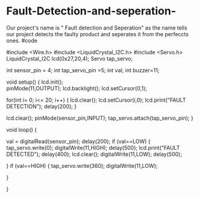 # Fault-Detection-and-seperation-
Our project's name is " Fault detection and Seperation" as the name tells our project detects the faulty product and seperates it from the perfeccts ones.
#code

#include <Wire.h> 
#include <LiquidCrystal_I2C.h>
#include <Servo.h>
LiquidCrystal_I2C lcd(0x27,20,4);
Servo tap_servo;

int sensor_pin = 4;
int tap_servo_pin =5;
int val;
int buzzer=11;

void setup()
{
 lcd.init();                       
 pinMode(11,OUTPUT);
 lcd.backlight();
 lcd.setCursor(0,1);
 
 for(int i= 0; i<= 20; i++)
{ 
  lcd.clear(); 
  lcd.setCursor(i,0); 
  lcd.print("FAULT DETECTION");
  delay(200); 
}
 
 lcd.clear(); 
  pinMode(sensor_pin,INPUT);
  tap_servo.attach(tap_servo_pin);
}

void loop()
{
 
val = digitalRead(sensor_pin);
delay(200);
if (val==LOW)
{
 tap_servo.write(0);
  digitalWrite(11,HIGH);
   delay(500);
   lcd.print("FAULT DETECTED");
   delay(400);
   lcd.clear();
   digitalWrite(11,LOW);
   delay(500);

}
if (val==HIGH)
{
tap_servo.write(360);
digitalWrite(11,LOW);

}

}
